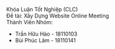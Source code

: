 Khóa Luận Tốt Nghiệp (CLC)
<br/>Đề tài: Xây Dựng Website Online Meeting
<br/>Thành Viên Nhóm:
+ Trần Hữu Hào - 18110103
+ Bùi Phúc Lâm - 18110141
